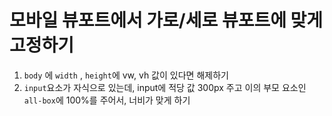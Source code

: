 # 모바일 뷰포트에서 가로/세로 뷰포트에 맞게 고정하기 
1) `body` 에 `width` , `height`에 vw, vh 값이 있다면 해제하기 
2) `input`요소가 자식으로 있는데, input에 적당 값 300px 주고 이의 부모 요소인 `all-box`에 100%를 주어서, 너비가 맞게 하기 
